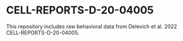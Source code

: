 # CELL-REPORTS-D-20-04005

This repository includes raw behavioral data from Delevich et al. 2022 CELL-REPORTS-D-20-04005.
